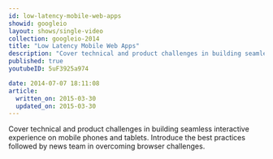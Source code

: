 ```yaml
---
id: low-latency-mobile-web-apps
showid: googleio
layout: shows/single-video
collection: googleio-2014
title: "Low Latency Mobile Web Apps"
description: "Cover technical and product challenges in building seamless interactive experience on mobile phones and tablets. Introduce the best practices followed by news team in overcoming browser challenges."
published: true
youtubeID: 5uF3925a974

date: 2014-07-07 18:11:08
article:
  written_on: 2015-03-30
  updated_on: 2015-03-30
---
```


Cover technical and product challenges in building seamless interactive experience on mobile phones and tablets. Introduce the best practices followed by news team in overcoming browser challenges.
